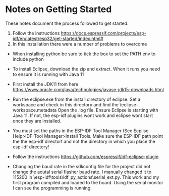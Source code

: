 Notes on Getting Started
=========================

These notes document the process followed to get started.

1. Follow the instructions https://docs.espressif.com/projects/esp-idf/en/latest/esp32/get-started/index.html#
  1. In this installation there were a number of problems to overcome
  * When installing python be sure to tick the box to set the PATH env to include python
  * To install Eclipse, download the zip and extract. When it runs you need to ensure it is running with Java 11
  * First install the JDK11 from here https://www.oracle.com/java/technologies/javase-jdk15-downloads.html
  * Run the eclipse.exe from the install directory of eclipse. Set a workspace and check in this directory
    and find the \eclipse-workspace\.metadata Open the .log file. Ensure Eclipse is starting with Java 11. If not, 
    the esp-idf plugins wont work and eclipse wont start once they are installed.
  * You must set the paths in the ESP-IDF Tool Manager (See Ecplise Help>IDF-Tool Manager>Install Tools. Make sure the ESP-IDF path point the the esp-idf directort
    and not the directory in which you place the esp-idf directory!
    
  * Follow the instructions https://github.com/espressif/idf-eclipse-plugin
  * Changing the baud rate in the sdkconfig file for the project did not change the acutal serial flasher baud rate. I manually changed it to 115200 in \esp-idf\tools\idf_py_actions\serial_ext.py. This work and my first program compiled and loaded to the board. Using the serial monitor I can see the programming is running.
